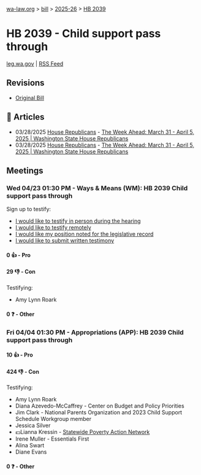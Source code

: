[wa-law.org](/) > [bill](/bill/) > [2025-26](/bill/2025-26/) > [HB 2039](/bill/2025-26/hb/2039/)

# HB 2039 - Child support pass through
[leg.wa.gov](https://app.leg.wa.gov/billsummary?BillNumber=2039&Year=2025&Initiative=false) | [RSS Feed](./rss.xml)

## Revisions
* [Original Bill](1/)

## 📰 Articles
* 03/28/2025 [House Republicans](/org/house_republicans/) - [The Week Ahead: March 31 - April 5, 2025 | Washington State House Republicans](http://houserepublicans.wa.gov/week/the-week-ahead-march-31-april-5-2025/#:~:text=HB%202039)
* 03/28/2025 [House Republicans](/org/house_republicans/) - [The Week Ahead: March 31 - April 5, 2025 | Washington State House Republicans](https://houserepublicans.wa.gov/week/the-week-ahead-march-31-april-5-2025/#:~:text=HB%202039)

## Meetings
### Wed 04/23 01:30 PM - Ways & Means (WM): HB 2039 Child support pass through
Sign up to testify:
* [I would like to testify in person during the hearing](https://app.leg.wa.gov/csi/Testifier/Add?chamber=House&mId=33369&aId=167248&caId=26984&tId=1)
* [I would like to testify remotely](https://app.leg.wa.gov/csi/Testifier/Add?chamber=House&mId=33369&aId=167248&caId=26984&tId=2)
* [I would like my position noted for the legislative record](https://app.leg.wa.gov/csi/Testifier/Add?chamber=House&mId=33369&aId=167248&caId=26984&tId=3)
* [I would like to submit written testimony](https://app.leg.wa.gov/csi/Testifier/Add?chamber=House&mId=33369&aId=167248&caId=26984&tId=4)

#### 0 👍 - Pro

#### 29 👎 - Con
Testifying:
* Amy Lynn Roark

#### 0 ❓ - Other

### Fri 04/04 01:30 PM - Appropriations (APP): HB 2039 Child support pass through
#### 10 👍 - Pro

#### 424 👎 - Con
Testifying:
* Amy Lynn Roark
* Diana Azevedo-McCaffrey - Center on Budget and Policy Priorities
* Jim Clark - National Parents Organization and 2023 Child Support Schedule Workgroup member
* Jessica Silver
* 💵Lianna Kressin - [Statewide Poverty Action Network](/org/statewide_poverty_action_network/)
* Irene Muller - Essentials First
* Alina Swart
* Diane Evans

#### 0 ❓ - Other

